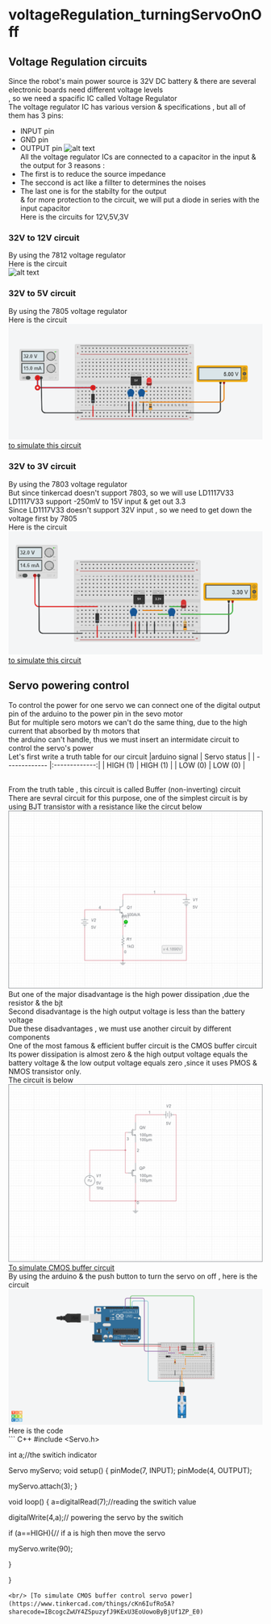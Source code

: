 # voltageRegulation_turningServoOnOff
## Voltage Regulation circuits
Since the robot's main power source is 32V DC battery & there are several electronic boards need different voltage levels
<br/> , so we need a spacific IC called Voltage Regulator
<br/> The voltage regulator IC has various version & specifications , but all of them has 3 pins:
* INPUT pin
* GND pin
* OUTPUT pin
![alt text](https://components101.com/sites/default/files/component_pin/LM7815-IC-Pinout.png)
<br/> All the voltage regulator ICs are connected to a capacitor in the input & the output for 3 reasons :
* The first is to reduce the source impedance
* The seccond is act like a fillter to determines the noises
* The last one is for the stabilty for the output
<br/> & for more protection to the circuit, we will put a diode in series with the input capacitor
<br/> Here is the circuits for 12V,5V,3V
### 32V to 12V circuit
By using the 7812 voltage regulator 
<br/> Here is the circuit
<br/> ![alt text](https://protosupplies.com/wp-content/uploads/2017/11/7812-Basic-Circuit.jpg)
### 32V to 5V circuit
By using the 7805 voltage regulator 
<br/> Here is the circuit
<br/> ![alt text](https://github.com/Maashn5/voltageRegulation_turningServoOnOff/blob/main/voltag%20regulation%20circuits/32V%20to%205V.png)
<br/> [to simulate this circuit](https://www.tinkercad.com/things/laX98gXqM8H?sharecode=nQxdczENGlHFuVGhYSvVBZH5WhjC2RUMfmt_6S-hIGo)
### 32V to 3V circuit
By using the 7803 voltage regulator
<br/> But since tinkercad doesn't support 7803, so we will use LD1117V33 
<br/> LD1117V33 support -250mV to 15V input & get out 3.3 
<br/> Since LD1117V33 doesn't support 32V input , so we need to get down the voltage first by 7805
<br/> Here is the circuit
<br/> ![alt text](https://github.com/Maashn5/voltageRegulation_turningServoOnOff/blob/main/voltag%20regulation%20circuits/32V%20to%203.3V.png)
<br/> [to simulate this circuit](https://www.tinkercad.com/things/lfdQ7V9JM2c?sharecode=Mub9myPmo4xaRgHqd6fGn3wrFfofS_RkBZh2s5yQ234)
## Servo powering control
To control the power for one servo we can connect one of the digital output pin of the arduino to the power pin in the sevo motor
<br/> But for multiple sero motors we can't do the same thing, due to the high current that absorbed by th motors that <br/> the arduino can't handle, thus we must insert an intermidate circuit to control the servo's power
<br/> Let's first write a truth table for our circuit
|arduino signal | Servo status  |
| ------------- |:-------------:| 
| HIGH (1)      | HIGH (1) | 
| LOW (0)       | LOW (0)  |


<br/> From the truth table , this circuit is called Buffer (non-inverting) circuit 
<br/> There are sevral circuit for this purpose, one of the simplest circuit is by using BJT transistor with a resistance like the circut below
<br/> ![alt text](https://github.com/Maashn5/voltageRegulation_turningServoOnOff/blob/main/turn_on_off_servo/BJT%20with%20R%20Buffer%20circuit-schematic.png)
<br/> But one of the major disadvantage is the high power dissipation ,due the resistor & the bjt 
<br/> Second disadvantage is the high output voltage is less than the battery voltage
<br/> Due these disadvantages , we must use another circuit by different components
<br/> One of the most famous & efficient buffer circuit is the CMOS buffer circuit
<br/> Its power dissipation is almost zero & the high output voltage equals the battery voltage & the low output voltage equals zero ,since it uses PMOS & NMOS transistor only.
<br/> The circuit is below
<br/> ![alt text](https://github.com/Maashn5/voltageRegulation_turningServoOnOff/blob/main/turn_on_off_servo/CMOS%20buffer%20circuit-schematic.png)
<br/> [To simulate CMOS buffer circuit](https://www.multisim.com/content/LWUnAxBLKDmTSSk8Fo5zxj/cmos-buffer-circuit/)
<br/> By using the arduino & the push button to turn the servo on off , here is the circuit
<br/> ![alt text](https://github.com/Maashn5/voltageRegulation_turningServoOnOff/blob/main/turn_on_off_servo/CMOS%20buffer%20control%20servo.png)
<br/> Here is the code 
<br/> ``` C++
#include <Servo.h>

int a;//the switich indicator


Servo myServo;
void setup()
{
  pinMode(7, INPUT);
  pinMode(4, OUTPUT);

  myServo.attach(3);
}

void loop()
{
 a=digitalRead(7);//reading the switich value


  

  
  digitalWrite(4,a);// powering the servo by the switich


   if (a==HIGH){// if a is high then move the servo


  myServo.write(90);
  
  }

  
    
    
    
    
    

  
}
```
<br/> [To simulate CMOS buffer control servo power](https://www.tinkercad.com/things/cKn6IufRo5A?sharecode=IBcogcZwUY4ZSpuzyfJ9KExU3EoUowoByBjUf1ZP_E0)
